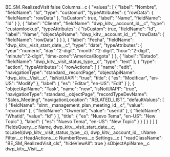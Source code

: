 <?xml version="1.0" encoding="UTF-8"?>
<CustomMetadata xmlns="http://soap.sforce.com/2006/04/metadata" xmlns:xsi="http://www.w3.org/2001/XMLSchema-instance" xmlns:xsd="http://www.w3.org/2001/XMLSchema">
    <label>BE_SM_RealizedVisit</label>
    <protected>false</protected>
    <values>
        <field>Columns__c</field>
        <value xsi:type="xsd:string">{
&quot;values&quot;: [
{
&quot;label&quot;: &quot;Nombre&quot;,
&quot;fieldName&quot;: &quot;Id&quot;,
&quot;type&quot;: &quot;customurl&quot;,
&quot;typeAttributes&quot;: {
&quot;rowData&quot;: {
&quot;fieldName&quot;: &quot;rowData&quot;
},
&quot;isCustom&quot;: true,
&quot;label&quot;: &quot;Name&quot;,
&quot;fieldName&quot;: &quot;Id&quot;
}
},
{
&quot;label&quot;: &quot;Cliente&quot;,
&quot;fieldName&quot;: &quot;dwp_kitv__account_id__c&quot;,
&quot;type&quot;: &quot;customlookup&quot;,
&quot;typeAttributes&quot;: {
&quot;isCustom&quot;: true,
&quot;fieldName&quot;: &quot;Id&quot;,
&quot;label&quot;: &quot;Name&quot;,
&quot;objectApiName&quot;: &quot;dwp_kitv__account_id__r&quot;,
&quot;rowData&quot;: {
&quot;fieldName&quot;: &quot;rowData&quot;
}
}
},
{
&quot;label&quot;: &quot;Fecha&quot;,
&quot;fieldName&quot;: &quot;dwp_kitv__visit_start_date__c&quot;,
&quot;type&quot;: &quot;date&quot;,
&quot;typeAttributes&quot;: {
&quot;year&quot;:&quot;numeric&quot;,
&quot;day&quot;:&quot;2-digit&quot;,
&quot;month&quot;:&quot;2-digit&quot;,
&quot;hour&quot;:&quot;2-digit&quot;,
&quot;minute&quot;:&quot;2-digit&quot;,
&quot;time-zone&quot;:&quot;America/Bogota&quot;
}
},
{
&quot;label&quot;: &quot;Estado&quot;,
&quot;fieldName&quot;: &quot;dwp_kitv__visit_status_type__c&quot;,
&quot;type&quot;: &quot;text&quot;
},
{
&quot;type&quot;: &quot;action&quot;,
&quot;typeAttributes&quot;: {
&quot;rowActions&quot;: [
{
&quot;name&quot;: &quot;edit&quot;,
&quot;navigationType&quot;: &quot;standard__recordPage&quot;,
&quot;objectApiName&quot;: &quot;dwp_kitv__Visit__c&quot;,
&quot;isNotUIAPI&quot;: &quot;true&quot;,
&quot;title&quot;: {
&quot;es&quot;: &quot;Modificar&quot;,
&quot;en-US&quot;: &quot;Modify&quot;
},
&quot;label&quot;: {
&quot;es&quot;: &quot;Editar&quot;,
&quot;en-US&quot;: &quot;Edit&quot;
}
},
{
&quot;objectApiName&quot;: &quot;Task&quot;,
&quot;name&quot;: &quot;new&quot;,
&quot;isNotUIAPI&quot;: &quot;true&quot;,
&quot;navigationType&quot;: &quot;standard__objectPage&quot;,
&quot;recordTypeDevName&quot;: &quot;Sales_Meeting&quot;,
&quot;navigationLocation&quot;: &quot;RELATED_LIST&quot;,
&quot;defaultValues&quot;: [
{
&quot;fieldName&quot;: &quot;slmt__management_plan_meeting_id__c&quot;,
&quot;value&quot;: &quot;recordId&quot;
},
{
&quot;fieldName&quot;: &quot;OwnerId&quot;,
&quot;value&quot;: &quot;userId&quot;
},
{
&quot;fieldName&quot;: &quot;WhatId&quot;,
&quot;value&quot;: &quot;Id&quot;
}
],
&quot;title&quot;: {
&quot;es&quot;: &quot;Nuevo Tema&quot;,
&quot;en-US&quot;: &quot;New Topic&quot;
},
&quot;label&quot;: {
&quot;es&quot;: &quot;Nuevo Tema&quot;,
&quot;en-US&quot;: &quot;New Topic&quot;
}
}
]
}
}
]
}</value>
    </values>
    <values>
        <field>FieldsQuery__c</field>
        <value xsi:type="xsd:string">Name, dwp_kitv__visit_start_date__c, toLabel(dwp_kitv__visit_status_type__c), dwp_kitv__account_id__r.Name</value>
    </values>
    <values>
        <field>Filter__c</field>
        <value xsi:nil="true"/>
    </values>
    <values>
        <field>HeadActions__c</field>
        <value xsi:nil="true"/>
    </values>
    <values>
        <field>NumberRows__c</field>
        <value xsi:nil="true"/>
    </values>
    <values>
        <field>Settings__c</field>
        <value xsi:type="xsd:string">{
&quot;readClassName&quot;: &quot;BE_SM_RealizedVisit_cls&quot;,
&quot;hideViewAll&quot;: true
}</value>
    </values>
    <values>
        <field>sObjectApiName__c</field>
        <value xsi:type="xsd:string">dwp_kitv__Visit__c</value>
    </values>
</CustomMetadata>
